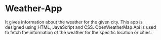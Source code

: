 # Weather-App
It gives information about the weather for the given city.
This app is designed using HTML, JavaScript and CSS. OpenWeatherMap Api is used to fetch the information of the weather for the specific location or cities.
